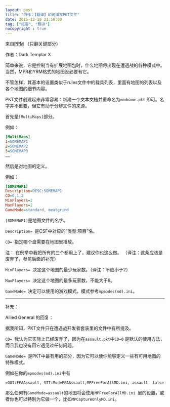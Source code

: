 ```yaml
---
layout: post
title: "旧作：【翻译】如何编写PKT文件"
date: 2015-12-19 21:50:00
tag: ["红警", "翻译"]
nocopyright : true
---
```


来自[PPM](https://ppmforums.com/viewtopic.php?t=23809)
（只翻关键部分）

作者：Dark Templar X 


简单来说，它是控制当有扩展地图包时，什么地图将出现在遭遇战的各种模式中。当然，MPR和YRM格式的地图没必要有它。

不管怎样，其基本的设置类似于rules文件中的载具列表，里面有地图的列表以及各个地图的细节内容。

<!--more-->

PKT文件创建起来非常容易：新建一个文本文档并重命名为`modname.pkt` 即可。名字并不重要，但它有助于分辨文件的来源。

首先是`[MultiMaps]`部分。

例如：
```ini
[MultiMaps] 
1=SOMEMAP1 
2=SOMEMAP2 
3=SOMEMAP3 
……
```


然后是对地图的定义。

例如：
```ini
[SOMEMAP1] 
Description=DESC:SOMEMAP1 
CD=0,1,2 
MinPlayers=2 
MaxPlayers=2 
GameMode=standard, meatgrind 
```

`[SOMEMAP1]`是地图文件的名字。

`Description= `是CSF中对应的“类型:项目”名。

`CD= `指定哪个盘需要在地图里播放。

注： 在例举中我把所有的三个都用上了，建议你也这么做。
（译注：这条应该是废弃了，参见后面的补充）

`MinPlayers= `决定这个地图的最少玩家数。（译注：不应小于2）

`MaxPlayers= `决定这个地图的最多玩家数，不能大于8。

`GameMode= `决定可以使用的游戏模式，模式参考`mpmodes(md).ini`。

---

补充：

Allied General 的回复：

据我所知，PKT文件只在遭遇战开发者套装里的文件中有所提及。

`CD= `我认为它实际上已经废弃了，因为在`assault.pkt`中`CD=0` 是默认的使用方法，而且我也没有因它遇见过任何问题。

`GameMode= `是PKT中最有用的部分，因为它可以使你能够定义一些有可用地图的特殊模式。

例如在你的`mpmodes(md).ini`中有

`=GUI:FFAAssault, STT:ModeFFAAssault,MPFreeForAllMD.ini, assault, false`

那么任何有`GameMode=assault`的地图将会使用`MPFreeForAllMD.ini `里的设置，或者你也可以特别为它做一个，比如`MPCaptureOnlyMD.ini`。

